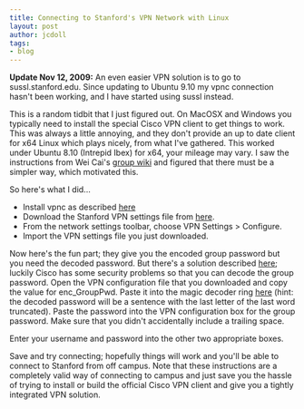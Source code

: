```yaml
---
title: Connecting to Stanford's VPN Network with Linux
layout: post
author: jcdoll
tags:
- blog
---
```


**Update Nov 12, 2009:** An even easier VPN solution is to go to sussl.stanford.edu. Since updating to Ubuntu 9.10 my vpnc connection hasn't been working, and I have started using sussl instead.

This is a random tidbit that I just figured out. On MacOSX and Windows you typically need to install the special Cisco VPN client to get things to work. This was always a little annoying, and they don't provide an up to date client for x64 Linux which plays nicely, from what I've gathered. This worked under Ubuntu 8.10 (Intrepid Ibex) for x64, your mileage may vary. I saw the instructions from Wei Cai's [group wiki](http://micro.stanford.edu/wiki/How_to_install_and_configure_the_Cisco_VPN_client_on_a_Linux_computer) and figured that there must be a simpler way, which motivated this.

So here's what I did...
* Install vpnc as described [here](https://wiki.ubuntu.com/VPN)
* Download the Stanford VPN settings file from [here](https://www.stanford.edu/services/vpn/downloads.html).
* From the network settings toolbar, choose VPN Settings > Configure.
* Import the VPN settings file you just downloaded.

Now here's the fun part; they give you the encoded group password but you need the decoded password. But there's a solution described [here](http://www.debuntu.org/how-to-connect-to-a-cisco-vpn-using-vpnc); luckily Cisco has some security problems so that you can decode the group password. Open the VPN configuration file that you downloaded and copy the value for enc_GroupPwd. Paste it into the magic decoder ring [here](http://www.unix-ag.uni-kl.de/~massar/bin/cisco-decode) (hint: the decoded password will be a sentence with the last letter of the last word truncated). Paste the password into the VPN configuration box for the group password. Make sure that you didn't accidentally include a trailing space.

Enter your username and password into the other two appropriate boxes.

Save and try connecting; hopefully things will work and you'll be able to connect to Stanford from off campus. Note that these instructions are a completely valid way of connecting to campus and just save you the hassle of trying to install or build the official Cisco VPN client and give you a tightly integrated VPN solution.
